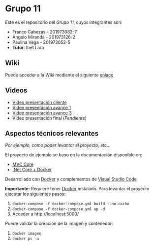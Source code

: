 # Grupo 11

Este es el repositorio del *Grupo 11*, cuyos integrantes son:

* Franco Cabezas - 201973082-7
* Ángelo Miranda - 201973126-2
* Paulina Vega - 201973052-5
* **Tutor**: Ibet Lara

## Wiki

Puede acceder a la Wiki mediante el siguiente [enlace](https://gitlab.labcomp.cl/wladimir.ormazabal.ex/inf236-2021-2-grupo-11-p-002/-/wikis/Inicio)

## Videos

* [Video presentación cliente](https://youtu.be/xEYDTg0q1Ao)
* [Video presentación avance 1](https://drive.google.com/file/d/1TgpT9KZK0LEM13Am4jzxLIDdpv983Rkg/view?usp=sharing)
* [Video presentación avance 3](https://youtu.be/6jFGHFcWH8g)
* Video presentación final (*Pendiente*)

## Aspectos técnicos relevantes

*Por ejemplo, como poder levantar el proyecto, etc...*

El proyecto de ejemplo se baso en la documentación disponible en:

* [MVC Core](https://docs.microsoft.com/en-us/aspnet/core/tutorials/first-mvc-app/start-mvc?view=aspnetcore-5.0&tabs=visual-studio-code)
* [.Net Core + Docker](https://code.visualstudio.com/docs/containers/quickstart-aspnet-core)

Desarrollado con [Docker](https://www.docker.com/) y complementos de [Visual Studio Code](https://code.visualstudio.com/)

**Importante:** Requiere tener [Docker](https://www.docker.com/) instalado. Para levantar el proyecto ejecutar los siguientes pasos:
1. ```docker-compose -f docker-compose.yml build --no-cache```
2. ```docker-compose -f docker-compose.yml up -d```
3. Acceder a http://localhost:5000/

Puede validar la creación de la imagen y contenedor:

1. ```docker images```
2. ```docker ps -a```
